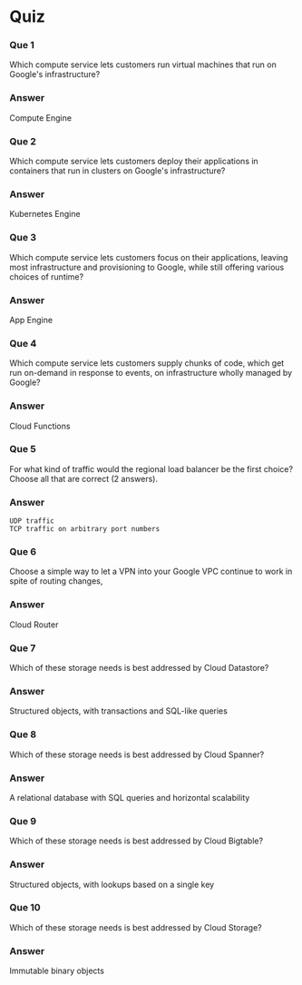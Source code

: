# Quiz

### Que 1

Which compute service lets customers run virtual machines that run on Google's infrastructure?

### Answer

Compute Engine

### Que 2

Which compute service lets customers deploy their applications in containers that run in clusters on Google's infrastructure?

### Answer

Kubernetes Engine

### Que 3

Which compute service lets customers focus on their applications, leaving most infrastructure and provisioning to Google, while still offering various choices of runtime?

### Answer

App Engine

### Que 4

Which compute service lets customers supply chunks of code, which get run on-demand in response to events, on infrastructure wholly managed by Google?

### Answer

Cloud Functions

### Que 5

For what kind of traffic would the regional load balancer be the first choice? Choose all that are correct (2 answers).

### Answer

    UDP traffic
    TCP traffic on arbitrary port numbers

### Que 6

Choose a simple way to let a VPN into your Google VPC continue to work in spite of routing changes,

### Answer

Cloud Router

### Que 7

Which of these storage needs is best addressed by Cloud Datastore?

### Answer

Structured objects, with transactions and SQL-like queries

### Que 8

Which of these storage needs is best addressed by Cloud Spanner?

### Answer

A relational database with SQL queries and horizontal scalability

### Que 9

Which of these storage needs is best addressed by Cloud Bigtable?

### Answer

Structured objects, with lookups based on a single key

### Que 10

Which of these storage needs is best addressed by Cloud Storage?

### Answer

Immutable binary objects
